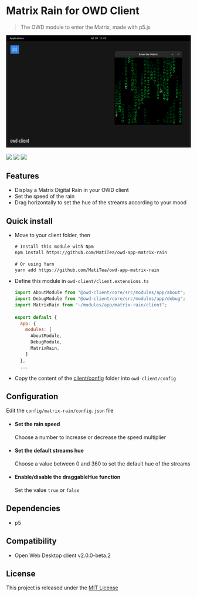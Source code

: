 # Matrix Rain for OWD Client
> The OWD module to enter the Matrix, made with p5.js

<p>
    <img src="media/demo.png" alt="OWD Matrix Rain module demo" />
</p>

<p>
    <a href="https://github.com/MatiTea/owd-matrix-rain/blob/main/LICENSE"><img src="https://img.shields.io/badge/license-MIT-green.svg" /></a>
    <a href="https://github.com/owdproject/owd-client"><img src="https://img.shields.io/badge/owd-client-3A9CB6" /></a>
    <a href="https://github.com/topics/owd-modules"><img src="https://img.shields.io/badge/owd-modules-888" /></a>
</p>

## Features
- Display a Matrix Digital Rain in your OWD client
- Set the speed of the rain
- Drag horizontally to set the hue of the streams according to your mood

## Quick install
- Move to your client folder, then
  ```
  # Install this module with Npm
  npm install https://github.com/MatiTea/owd-app-matrix-rain
  
  # Or using Yarn
  yarn add https://github.com/MatiTea/owd-app-matrix-rain
  ```
- Define this module in `owd-client/client.extensions.ts`
  ```js
  import AboutModule from "@owd-client/core/src/modules/app/about";
  import DebugModule from "@owd-client/core/src/modules/app/debug";
  import MatrixRain from "~/modules/app/matrix-rain/client";

  export default {
    app: {
      modules: [
        AboutModule,
        DebugModule,
        MatrixRain,
      ]
    },
    ...
  ```
- Copy the content of the [client/config](https://github.com/MatiTea/owd-app-matrix-rain/tree/master/client/config) folder into `owd-client/config`

## Configuration
Edit the `config/matrix-rain/config.json` file
- #### Set the rain speed
    Choose a number to increase or decrease the speed multiplier
- #### Set the default streams hue
    Choose a value between 0 and 360 to set the default hue of the streams
- #### Enable/disable the draggableHue function
    Set the value `true` or `false`

## Dependencies
- p5

## Compatibility
- Open Web Desktop client v2.0.0-beta.2

## License
This project is released under the [MIT License](LICENSE)